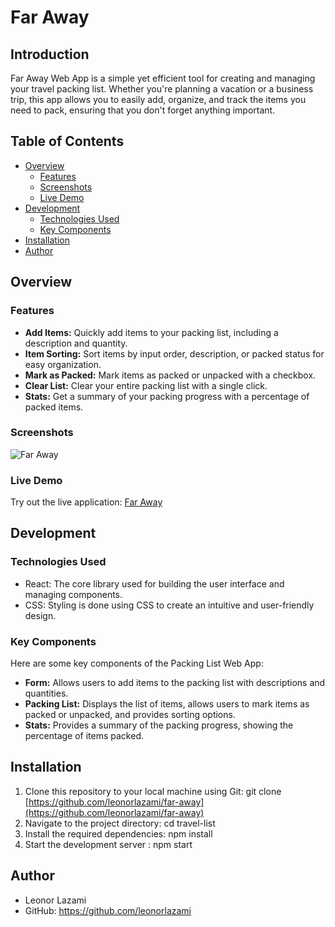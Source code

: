# Far Away 

## Introduction

Far Away Web App is a simple yet efficient tool for creating and managing your travel packing list. Whether you're planning a vacation or a business trip, this app allows you to easily add, organize, and track the items you need to pack, ensuring that you don't forget anything important.

## Table of Contents

- [Overview](#overview)
  - [Features](#features)
  - [Screenshots](#screenshots)
  - [Live Demo](#live-demo)
- [Development](#development)
  - [Technologies Used](#technologies-used)
  - [Key Components](#key-components)
- [Installation](#installation)
- [Author](#author)

## Overview

### Features

- **Add Items:** Quickly add items to your packing list, including a description and quantity.
- **Item Sorting:** Sort items by input order, description, or packed status for easy organization.
- **Mark as Packed:** Mark items as packed or unpacked with a checkbox.
- **Clear List:** Clear your entire packing list with a single click.
- **Stats:** Get a summary of your packing progress with a percentage of packed items.

### Screenshots

![Far Away](https://i.imgur.com/trqCGMv.png)

### Live Demo

Try out the live application: [Far Away](https://far-away-9lc7w7rlw-theleonoir.vercel.app/)

## Development

### Technologies Used

- React: The core library used for building the user interface and managing components.
- CSS: Styling is done using CSS to create an intuitive and user-friendly design.

### Key Components

Here are some key components of the Packing List Web App:

- **Form:** Allows users to add items to the packing list with descriptions and quantities.
- **Packing List:** Displays the list of items, allows users to mark items as packed or unpacked, and provides sorting options.
- **Stats:** Provides a summary of the packing progress, showing the percentage of items packed.

## Installation

1. Clone this repository to your local machine using Git: git clone [https://github.com/leonorlazami/far-away](https://github.com/leonorlazami/far-away)
2. Navigate to the project directory: cd travel-list
3. Install the required dependencies: npm install
4. Start the development server : npm start

## Author

- Leonor Lazami
- GitHub: https://github.com/leonorlazami
